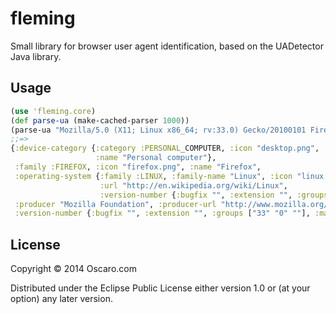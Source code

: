 # fleming

Small library for browser user agent identification, based on the UADetector Java library.

## Usage

```clojure
(use 'fleming.core)
(def parse-ua (make-cached-parser 1000))
(parse-ua "Mozilla/5.0 (X11; Linux x86_64; rv:33.0) Gecko/20100101 Firefox/33.0")
;;=>
{:device-category {:category :PERSONAL_COMPUTER, :icon "desktop.png", :info-url "/list-of-ua/device-detail?device=Personal computer",
                   :name "Personal computer"},
 :family :FIREFOX, :icon "firefox.png", :name "Firefox",
 :operating-system {:family :LINUX, :family-name "Linux", :icon "linux.png", :name "Linux", :producer "", :producer-url "",
                    :url "http://en.wikipedia.org/wiki/Linux",
                    :version-number {:bugfix "", :extension "", :groups ["" "" ""], :major "", :minor ""}},
 :producer "Mozilla Foundation", :producer-url "http://www.mozilla.org/", :type :BROWSER, :type-name "Browser", :url "http://www.firefox.com/",
 :version-number {:bugfix "", :extension "", :groups ["33" "0" ""], :major "33", :minor "0"}}
 ```

## License

Copyright © 2014 Oscaro.com

Distributed under the Eclipse Public License either version 1.0 or (at
your option) any later version.
